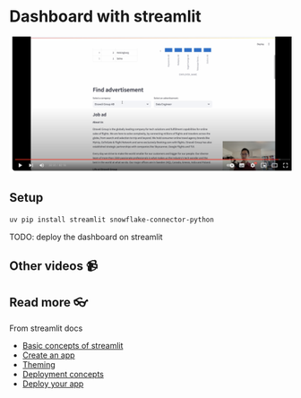 # Dashboard with streamlit

[![serving streamlit dashboard job ads](https://github.com/kokchun/assets/blob/main/data_warehouse/streamlit_dashboard_video.png?raw=true)](https://youtu.be/3K85fZ0Ak9o)




## Setup

```bash
uv pip install streamlit snowflake-connector-python
```

TODO: deploy the dashboard on streamlit



## Other videos :video_camera:



## Read more :eyeglasses:

From streamlit docs
- [Basic concepts of streamlit](https://docs.streamlit.io/get-started/fundamentals/main-concepts)
- [Create an app](https://docs.streamlit.io/get-started/tutorials/create-an-app)
- [Theming](https://docs.streamlit.io/develop/concepts/configuration/theming)
- [Deployment concepts](https://docs.streamlit.io/deploy/concepts)
- [Deploy your app](https://docs.streamlit.io/deploy/streamlit-community-cloud/deploy-your-app)